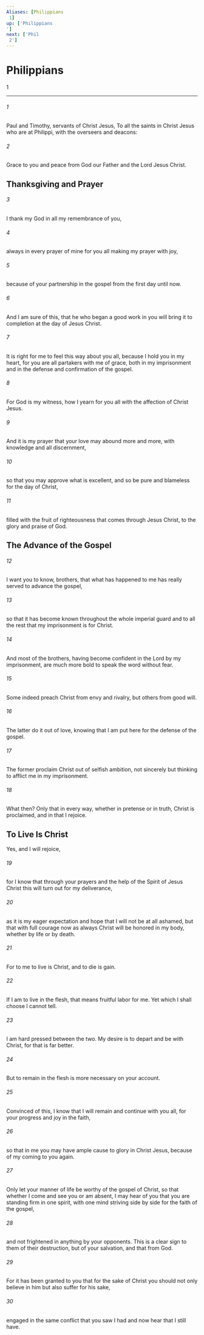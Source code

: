```yaml
---
Aliases: [Philippians 1]
up: ['Philippians']
next: ['Phil 2']
---
```

# Philippians 1

***
 

###### 1 
Paul and Timothy, servants of Christ Jesus, To all the saints in Christ Jesus who are at Philippi, with the overseers and deacons:  

###### 2 
Grace to you and peace from God our Father and the Lord Jesus Christ.  ## Thanksgiving and Prayer  

###### 3 
I thank my God in all my remembrance of you,  

###### 4 
always in every prayer of mine for you all making my prayer with joy,  

###### 5 
because of your partnership in the gospel from the first day until now.  

###### 6 
And I am sure of this, that he who began a good work in you will bring it to completion at the day of Jesus Christ.  

###### 7 
It is right for me to feel this way about you all, because I hold you in my heart, for you are all partakers with me of grace, both in my imprisonment and in the defense and confirmation of the gospel.  

###### 8 
For God is my witness, how I yearn for you all with the affection of Christ Jesus.  

###### 9 
And it is my prayer that your love may abound more and more, with knowledge and all discernment,  

###### 10 
so that you may approve what is excellent, and so be pure and blameless for the day of Christ,  

###### 11 
filled with the fruit of righteousness that comes through Jesus Christ, to the glory and praise of God.  ## The Advance of the Gospel  

###### 12 
I want you to know, brothers, that what has happened to me has really served to advance the gospel,  

###### 13 
so that it has become known throughout the whole imperial guard and to all the rest that my imprisonment is for Christ.  

###### 14 
And most of the brothers, having become confident in the Lord by my imprisonment, are much more bold to speak the word without fear.  

###### 15 
Some indeed preach Christ from envy and rivalry, but others from good will.  

###### 16 
The latter do it out of love, knowing that I am put here for the defense of the gospel.  

###### 17 
The former proclaim Christ out of selfish ambition, not sincerely but thinking to afflict me in my imprisonment.  

###### 18 
What then? Only that in every way, whether in pretense or in truth, Christ is proclaimed, and in that I rejoice.  ## To Live Is Christ Yes, and I will rejoice,  

###### 19 
for I know that through your prayers and the help of the Spirit of Jesus Christ this will turn out for my deliverance,  

###### 20 
as it is my eager expectation and hope that I will not be at all ashamed, but that with full courage now as always Christ will be honored in my body, whether by life or by death.  

###### 21 
For to me to live is Christ, and to die is gain.  

###### 22 
If I am to live in the flesh, that means fruitful labor for me. Yet which I shall choose I cannot tell.  

###### 23 
I am hard pressed between the two. My desire is to depart and be with Christ, for that is far better.  

###### 24 
But to remain in the flesh is more necessary on your account.  

###### 25 
Convinced of this, I know that I will remain and continue with you all, for your progress and joy in the faith,  

###### 26 
so that in me you may have ample cause to glory in Christ Jesus, because of my coming to you again.  

###### 27 
Only let your manner of life be worthy of the gospel of Christ, so that whether I come and see you or am absent, I may hear of you that you are standing firm in one spirit, with one mind striving side by side for the faith of the gospel,  

###### 28 
and not frightened in anything by your opponents. This is a clear sign to them of their destruction, but of your salvation, and that from God.  

###### 29 
For it has been granted to you that for the sake of Christ you should not only believe in him but also suffer for his sake,  

###### 30 
engaged in the same conflict that you saw I had and now hear that I still have.
